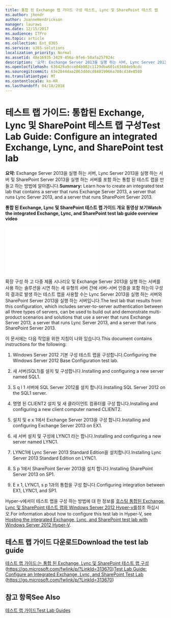 ```yaml
---
title: 통합 된 Exchange 랩 가이드 구성 테스트, Lync 및 SharePoint 테스트 랩
ms.author: jhendr
author: JoanneHendrickson
manager: laurawi
ms.date: 12/15/2017
ms.audience: ITPro
ms.topic: article
ms.collection: Ent_O365
ms.service: o365-solutions
localization_priority: Normal
ms.assetid: 48e16935-3429-456a-8fe6-50afa257924c
description: '요약: Exchange Server 2013을 실행 하는 서버, Lync Server 2013을 실행 하는 서버 및 SharePoint Server 2013을 실행 하는 서버를 포함 하는 통합 된 테스트 랩을 만들고 하는 방법에 알아봅니다.'
ms.openlocfilehash: 636429a9cce04b982c1129dba601c6348deb9cdc
ms.sourcegitcommit: 63e2844daa2863dddcd84819966a708c434e8580
ms.translationtype: MT
ms.contentlocale: ko-KR
ms.lasthandoff: 04/18/2018
---
```

# <a name="test-lab-guide-configure-an-integrated-exchange-lync-and-sharepoint-test-lab"></a><span data-ttu-id="7e3d0-103">테스트 랩 가이드: 통합된 Exchange, Lync 및 SharePoint 테스트 랩 구성</span><span class="sxs-lookup"><span data-stu-id="7e3d0-103">Test Lab Guide: Configure an integrated Exchange, Lync, and SharePoint test lab</span></span>

 <span data-ttu-id="7e3d0-104">**요약:** Exchange Server 2013을 실행 하는 서버, Lync Server 2013을 실행 하는 서버 및 SharePoint Server 2013을 실행 하는 서버를 포함 하는 통합 된 테스트 랩을 만들고 하는 방법에 알아봅니다.</span><span class="sxs-lookup"><span data-stu-id="7e3d0-104">**Summary:** Learn how to create an integrated test lab that contains a server that runs Exchange Server 2013, a server that runs Lync Server 2013, and a server that runs SharePoint Server 2013.</span></span>
 
<span data-ttu-id="7e3d0-105">**통합 된 Exchange, Lync 및 SharePoint 테스트 랩 가이드 개요 동영상 보기**</span><span class="sxs-lookup"><span data-stu-id="7e3d0-105">**Watch the integrated Exchange, Lync, and SharePoint test lab guide overview video**</span></span>

<iframe src="//videoplayercdn.osi.office.net/hub/?csid=ux-cms-en-us-msoffice&uuid=8d1f00cc-b8b1-4394-9367-0cc9765e380a&AutoPlayVideo=false" frameborder= "0" marginwidth= "0" marginheight= "0" scrolling= "no" allowfullscreen= "" ></iframe>

 
<span data-ttu-id="7e3d0-106">확장 구성 하 고 다중 제품 시나리오 및 Exchange Server 2013을 실행 하는 서버를 사용 하는 솔루션을 시연 하는 세 유형의 서버 간에 서버-서버 인증을 포함 하는이 구성의 결과로 발생 하는 테스트 랩을 사용할 수는 Lync Server 2013을 실행 하는 서버와 SharePoint Server 2013을 실행 하는 서버입니다.</span><span class="sxs-lookup"><span data-stu-id="7e3d0-106">The test lab that results from this configuration, which includes server-to-server authentication between all three types of servers, can be used to build out and demonstrate multi-product scenarios and solutions that use a server that runs Exchange Server 2013, a server that runs Lync Server 2013, and a server that runs SharePoint Server 2013.</span></span>
  
<span data-ttu-id="7e3d0-107">이 문서에는 다음 작업을 위한 지침이 나와 있습니다.</span><span class="sxs-lookup"><span data-stu-id="7e3d0-107">This document contains instructions for the following:</span></span>
  
1. <span data-ttu-id="7e3d0-108">Windows Server 2012 기본 구성 테스트 랩을 구성합니다.</span><span class="sxs-lookup"><span data-stu-id="7e3d0-108">Configuring the Windows Server 2012 Base Configuration test lab.</span></span>
    
2. <span data-ttu-id="7e3d0-109">새 서버(SQL1)를 설치 및 구성합니다.</span><span class="sxs-lookup"><span data-stu-id="7e3d0-109">Installing and configuring a new server named SQL1.</span></span>
    
3. <span data-ttu-id="7e3d0-110">S q l 1 서버에 SQL Server 2012를 설치 합니다.</span><span class="sxs-lookup"><span data-stu-id="7e3d0-110">Installing SQL Server 2012 on the SQL1 server.</span></span>
    
4. <span data-ttu-id="7e3d0-111">명명 된 CLIENT2 설치 및 새 클라이언트 컴퓨터를 구성 합니다.</span><span class="sxs-lookup"><span data-stu-id="7e3d0-111">Installing and configuring a new client computer named CLIENT2.</span></span>
    
5. <span data-ttu-id="7e3d0-112">설치 및 e x 1에서 Exchange Server 2013을 구성 합니다.</span><span class="sxs-lookup"><span data-stu-id="7e3d0-112">Installing and configuring Exchange Server 2013 on EX1.</span></span>
    
6. <span data-ttu-id="7e3d0-113">새 서버 설치 및 구성에 LYNC1 라는 합니다.</span><span class="sxs-lookup"><span data-stu-id="7e3d0-113">Installing and configuring a new server named LYNC1.</span></span>
    
7. <span data-ttu-id="7e3d0-114">LYNC1에 Lync Server 2013 Standard Edition을 설치합니다.</span><span class="sxs-lookup"><span data-stu-id="7e3d0-114">Installing Lync Server 2013 Standard Edition on LYNC1.</span></span>
    
8. <span data-ttu-id="7e3d0-115">S p 1에서 SharePoint Server 2013을 설치 합니다.</span><span class="sxs-lookup"><span data-stu-id="7e3d0-115">Installing SharePoint Server 2013 on SP1.</span></span>
    
9. <span data-ttu-id="7e3d0-116">E x 1, LYNC1, s p 1과의 통합을 구성 합니다.</span><span class="sxs-lookup"><span data-stu-id="7e3d0-116">Configuring integration between EX1, LYNC1, and SP1.</span></span>
    
<span data-ttu-id="7e3d0-117">Hyper-v에서이 테스트 랩을 구성 하는 방법에 대 한 정보를 [호스팅 통합된 Exchange, Lync 및 SharePoint 테스트 랩와 Windows Server 2012 Hyper-v를](https://social.technet.microsoft.com/wiki/contents/articles/18483.hosting-the-integrated-exchange-lync-and-sharepoint-test-lab-with-windows-server-2012-hyper-v.aspx)참조 하십시오.</span><span class="sxs-lookup"><span data-stu-id="7e3d0-117">For information about how to configure this test lab in Hyper-V, see [Hosting the integrated Exchange, Lync, and SharePoint test lab with Windows Server 2012 Hyper-V](https://social.technet.microsoft.com/wiki/contents/articles/18483.hosting-the-integrated-exchange-lync-and-sharepoint-test-lab-with-windows-server-2012-hyper-v.aspx).</span></span>
  
## <a name="download-the-test-lab-guide"></a><span data-ttu-id="7e3d0-118">테스트 랩 가이드 다운로드</span><span class="sxs-lookup"><span data-stu-id="7e3d0-118">Download the test lab guide</span></span>

<span data-ttu-id="7e3d0-119">[테스트 랩 가이드:는 통합 된 Exchange, Lync 및 SharePoint 테스트 랩 구성](https://go.microsoft.com/fwlink/p/?LinkId=313670) (https://go.microsoft.com/fwlink/p/?LinkId=313670)</span><span class="sxs-lookup"><span data-stu-id="7e3d0-119">[Test Lab Guide: Configure an Integrated Exchange, Lync, and SharePoint Test Lab](https://go.microsoft.com/fwlink/p/?LinkId=313670) (https://go.microsoft.com/fwlink/p/?LinkId=313670)</span></span>
  
## <a name="see-also"></a><span data-ttu-id="7e3d0-120">참고 항목</span><span class="sxs-lookup"><span data-stu-id="7e3d0-120">See Also</span></span>

[<span data-ttu-id="7e3d0-121">테스트 랩 가이드</span><span class="sxs-lookup"><span data-stu-id="7e3d0-121">Test Lab Guides</span></span>](https://go.microsoft.com/fwlink/p/?LinkId=202817)




